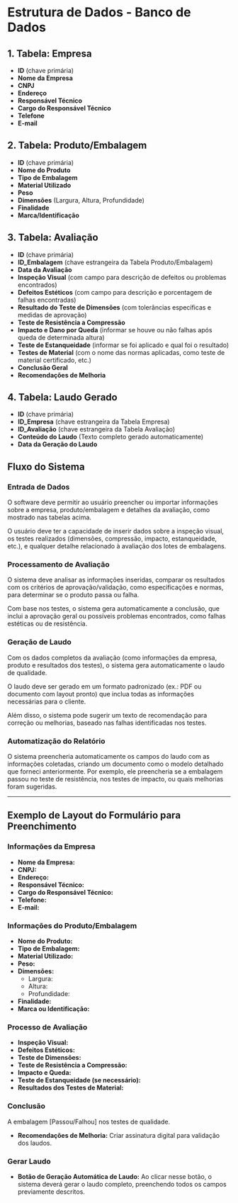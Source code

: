 # Estrutura de Dados - Banco de Dados

## 1. Tabela: Empresa

- **ID** (chave primária)
- **Nome da Empresa**
- **CNPJ**
- **Endereço**
- **Responsável Técnico**
- **Cargo do Responsável Técnico**
- **Telefone**
- **E-mail**

## 2. Tabela: Produto/Embalagem

- **ID** (chave primária)
- **Nome do Produto**
- **Tipo de Embalagem**
- **Material Utilizado**
- **Peso**
- **Dimensões** (Largura, Altura, Profundidade)
- **Finalidade**
- **Marca/Identificação**

## 3. Tabela: Avaliação

- **ID** (chave primária)
- **ID_Embalagem** (chave estrangeira da Tabela Produto/Embalagem)
- **Data da Avaliação**
- **Inspeção Visual** (com campo para descrição de defeitos ou problemas encontrados)
- **Defeitos Estéticos** (com campo para descrição e porcentagem de falhas encontradas)
- **Resultado do Teste de Dimensões** (com tolerâncias específicas e medidas de aprovação)
- **Teste de Resistência a Compressão**
- **Impacto e Dano por Queda** (informar se houve ou não falhas após queda de determinada altura)
- **Teste de Estanqueidade** (informar se foi aplicado e qual foi o resultado)
- **Testes de Material** (com o nome das normas aplicadas, como teste de material certificado, etc.)
- **Conclusão Geral**
- **Recomendações de Melhoria**

## 4. Tabela: Laudo Gerado

- **ID** (chave primária)
- **ID_Empresa** (chave estrangeira da Tabela Empresa)
- **ID_Avaliação** (chave estrangeira da Tabela Avaliação)
- **Conteúdo do Laudo** (Texto completo gerado automaticamente)
- **Data da Geração do Laudo**

## Fluxo do Sistema

### Entrada de Dados

O software deve permitir ao usuário preencher ou importar informações sobre a empresa, produto/embalagem e detalhes da avaliação, como mostrado nas tabelas acima.

O usuário deve ter a capacidade de inserir dados sobre a inspeção visual, os testes realizados (dimensões, compressão, impacto, estanqueidade, etc.), e qualquer detalhe relacionado à avaliação dos lotes de embalagens.

### Processamento de Avaliação

O sistema deve analisar as informações inseridas, comparar os resultados com os critérios de aprovação/validação, como especificações e normas, para determinar se o produto passa ou falha.

Com base nos testes, o sistema gera automaticamente a conclusão, que inclui a aprovação geral ou possíveis problemas encontrados, como falhas estéticas ou de resistência.

### Geração de Laudo

Com os dados completos da avaliação (como informações da empresa, produto e resultados dos testes), o sistema gera automaticamente o laudo de qualidade.

O laudo deve ser gerado em um formato padronizado (ex.: PDF ou documento com layout pronto) que inclua todas as informações necessárias para o cliente.

Além disso, o sistema pode sugerir um texto de recomendação para correção ou melhorias, baseado nas falhas identificadas nos testes.

### Automatização do Relatório

O sistema preencheria automaticamente os campos do laudo com as informações coletadas, criando um documento como o modelo detalhado que forneci anteriormente. Por exemplo, ele preencheria se a embalagem passou no teste de resistência, nos testes de impacto, ou quais melhorias foram sugeridas.

---

## Exemplo de Layout do Formulário para Preenchimento

### Informações da Empresa

- **Nome da Empresa:** 
- **CNPJ:** 
- **Endereço:** 
- **Responsável Técnico:** 
- **Cargo do Responsável Técnico:** 
- **Telefone:** 
- **E-mail:** 

### Informações do Produto/Embalagem

- **Nome do Produto:** 
- **Tipo de Embalagem:** 
- **Material Utilizado:**
- **Peso:** 
- **Dimensões:**
  - Largura: 
  - Altura: 
  - Profundidade: 
- **Finalidade:**
- **Marca ou Identificação:** 

### Processo de Avaliação

- **Inspeção Visual:** 
- **Defeitos Estéticos:** 
- **Teste de Dimensões:** 
- **Teste de Resistência a Compressão:** 
- **Impacto e Queda:** 
- **Teste de Estanqueidade (se necessário):** 
- **Resultados dos Testes de Material:** 

### Conclusão

A embalagem [Passou/Falhou] nos testes de qualidade.

- **Recomendações de Melhoria:** Criar assinatura digital para validação dos laudos.

### Gerar Laudo

- **Botão de Geração Automática de Laudo:** Ao clicar nesse botão, o sistema deverá gerar o laudo completo, preenchendo todos os campos previamente descritos.
